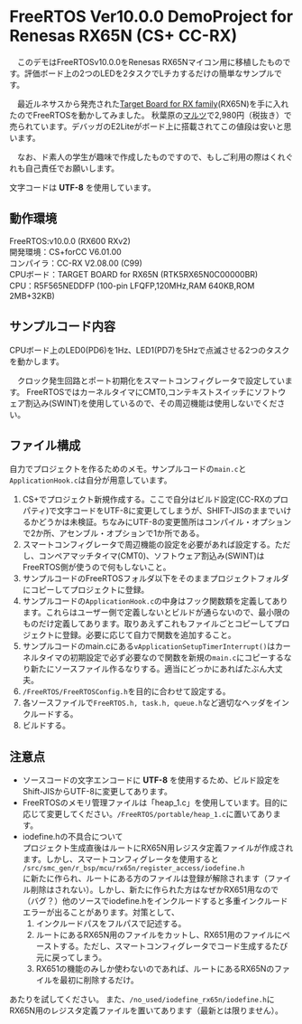 # FreeRTOS Ver10.0.0 DemoProject for Renesas RX65N (CS+ CC-RX)

　このデモはFreeRTOSv10.0.0をRenesas RX65Nマイコン用に移植したものです。評価ボード上の2つのLEDを2タスクでLチカするだけの簡単なサンプルです。
 
　最近ルネサスから発売された[Target Board for RX family](https://www.renesas.com/ja-jp/products/software-tools/boards-and-kits/cpu-mpu-boards/rx-family-target-board.html)(RX65N)を手に入れたのでFreeRTOSを動かしてみました。
秋葉原の[マルツ](https://www.marutsu.co.jp/pc/i/953239/)で2,980円（税抜き）で売られています。デバッガのE2Liteがボード上に搭載されてこの値段は安いと思います。

　なお、ド素人の学生が趣味で作成したものですので、もしご利用の際はくれぐれも自己責任でお願いします。

文字コードは __UTF-8__ を使用しています。

## 動作環境
FreeRTOS:v10.0.0 (RX600 RXv2)  
開発環境：CS+forCC V6.01.00  
コンパイラ：CC-RX V2.08.00 (C99)  
CPUボード：TARGET BOARD for RX65N (RTK5RX65N0C00000BR)  
CPU：R5F565NEDDFP (100-pin LFQFP,120MHz,RAM 640KB,ROM 2MB+32KB)

## サンプルコード内容
CPUボード上のLED0(PD6)を1Hz、LED1(PD7)を5Hzで点滅させる2つのタスクを動かします。

　クロック発生回路とポート初期化をスマートコンフィグレータで設定しています。 
FreeRTOSではカーネルタイマにCMT0,コンテキストスイッチにソフトウェア割込み(SWINT)を使用しているので、その周辺機能は使用しないでください。

## ファイル構成
自力でプロジェクトを作るためのメモ。サンプルコードの`main.c`と`ApplicationHook.c`は自分が用意しています。

  1. CS+でプロジェクト新規作成する。ここで自分はビルド設定(CC-RXのプロパティ)で文字コードをUTF-8に変更してしまうが、SHIFT-JISのままでいけるかどうかは未検証。ちなみにUTF-8の変更箇所はコンパイル・オプションで2か所、アセンブル・オプションで1か所である。
  1. スマートコンフィグレータで周辺機能の設定を必要があれば設定する。ただし、コンペアマッチタイマ(CMT0)、ソフトウェア割込み(SWINT)はFreeRTOS側が使うので何もしないこと。  
  1. サンプルコードのFreeRTOSフォルダ以下をそのままプロジェクトフォルダにコピーしてプロジェクトに登録。
  1. サンプルコードの`ApplicationHook.c`の中身はフック関数類を定義してあります。これらはユーザー側で定義しないとビルドが通らないので、最小限のものだけ定義してあります。取りあえずこれもファイルごとコピーしてプロジェクトに登録。必要に応じて自力で関数を追加すること。
  1. サンプルコードのmain.cにある`vApplicationSetupTimerInterrupt()`はカーネルタイマの初期設定で必ず必要なので関数を新規の`main.c`にコピーするなり新たにソースファイル作るなりする。適当にどっかにあればたぶん大丈夫。
  1. `/FreeRTOS/FreeRTOSConfig.h`を目的に合わせて設定する。
  1. 各ソースファイルで`FreeRTOS.h, task.h, queue.h`など適切なヘッダをインクルードする。
  1. ビルドする。

## 注意点
* ソースコードの文字エンコードに __UTF-8__ を使用するため、ビルド設定をShift-JISからUTF-8に変更してあります。
* FreeRTOSのメモリ管理ファイルは「heap_1.c」を使用しています。目的に応じて変更してください。`/FreeRTOS/portable/heap_1.c`に置いてあります。
* iodefine.hの不具合について  
プロジェクト生成直後はルートにRX65N用レジスタ定義ファイルが作成されます。しかし、スマートコンフィグレータを使用すると 
`/src/smc_gen/r_bsp/mcu/rx65n/register_access/iodefine.h`   
に新たに作られ、ルートにある方のファイルは登録が解除されます（ファイル削除はされない）。しかし、新たに作られた方はなぜかRX651用なので（バグ？）他のソースでiodefine.hをインクルードすると多重インクルードエラーが出ることがあります。対策として、
    1. インクルードパスをフルパスで記述する。
    1. ルートにあるRX65N用のファイルをカットし、RX651用のファイルにペーストする。ただし、スマートコンフィグレータでコード生成するたび元に戻ってしまう。
    1. RX651の機能のみしか使わないのであれば、ルートにあるRX65Nのファイルを最初に削除するだけ。

あたりを試してください。
また、`/no_used/iodefine_rx65n/iodefine.h`にRX65N用のレジスタ定義ファイルを置いてあります（最新とは限りません）。
